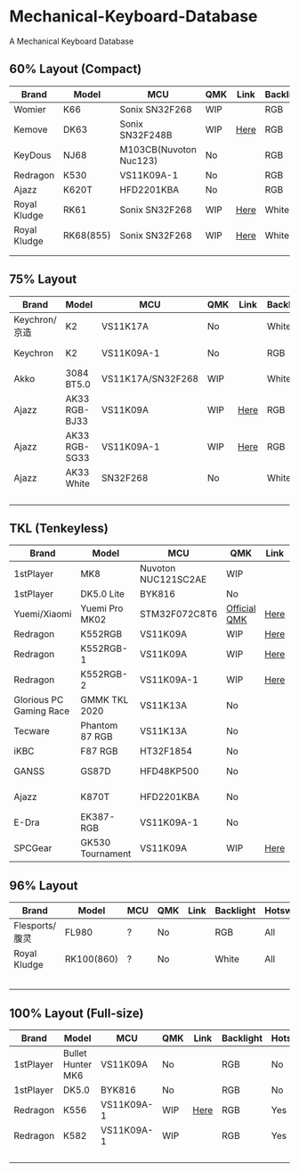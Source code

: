 # Mechanical-Keyboard-Database

A Mechanical Keyboard Database



## 60% Layout (Compact)

| Brand        | Model     | MCU                    | QMK  | Link                         | Backlight | Hotswap | Wireless     | KLE                                                                                    |
| ------------ | --------- | ---------------------- | ---- | -----------------------------| --------- | ------- | ------------ | -------------------------------------------------------------------------------------- |
| Womier       | K66       | Sonix SN32F268         | WIP  |                              | RGB       | All     | No           | [Here](http://www.keyboard-layout-editor.com/#/gists/8ddceb2e7bdef2bfa16d6c0825257358) |
| Kemove       | DK63      | Sonix SN32F248B        | WIP  | [Here](https://git.io/JO34J) | RGB       | All     | Yes          | [Here](http://www.keyboard-layout-editor.com/#/gists/63afa32b87fe017ce0f906ef69d5122c) |
| KeyDous      | NJ68      | M103CB(Nuvoton Nuc123) | No   |                              | RGB       | All     | Bluetooth    | [Here](http://www.keyboard-layout-editor.com/#/gists/217036f674eb6cb34f9d9a87f2274fb4) |
| Redragon     | K530      | VS11K09A-1             | No   |                              | RGB       | All     | Bluetooth5.0 | [Here](http://www.keyboard-layout-editor.com/#/gists/a9f5d67eeace4c41a4a615754a3916f1) |
| Ajazz        | K620T     | HFD2201KBA             | No   |                              | RGB       | No      | Bluetooth3.0 | [Here](http://www.keyboard-layout-editor.com/#/gists/a9f5d67eeace4c41a4a615754a3916f1) |
| Royal Kludge | RK61      | Sonix SN32F268         | WIP  | [Here](https://git.io/JO3cI) | White     | No      | Bluetooth3.0 | [Here](http://www.keyboard-layout-editor.com/#/gists/a9f5d67eeace4c41a4a615754a3916f1) |
| Royal Kludge | RK68(855) | Sonix SN32F268         | WIP  | [Here](https://git.io/JO3cO) | White     | All     | Bluetooth    | [Here](http://www.keyboard-layout-editor.com/#/gists/0721c17468666207f84fcab230130ec9) |
|              |           |                        |      |                              |           |         |              |                                                                                        |
|              |           |                        |      |                              |           |         |              |                                                                                        |

## 75% Layout

| Brand         | Model         | MCU               | QMK  | Link                         | Backlight | Hotswap | Wireless      | KLE                                                                                    |
| ------------- | ------------- | ----------------- | ---- | ---------------------------- | --------- | ------- | ------------- | -------------------------------------------------------------------------------------- |
| Keychron/京造 | K2            | VS11K17A          | No   |                              | White     | No      | Bluetooth 5.1 | [Here](http://www.keyboard-layout-editor.com/#/gists/24d293cad6cedaf6be937016c4f02311) |
| Keychron      | K2            | VS11K09A-1        | No   |                              | RGB       | No      | Bluetooth 5.1 | [Here](http://www.keyboard-layout-editor.com/#/gists/24d293cad6cedaf6be937016c4f02311) |
| Akko          | 3084 BT5.0    | VS11K17A/SN32F268 | WIP  |                              | White     | No      | Bluetooth 5.0 | [Here](http://www.keyboard-layout-editor.com/#/gists/f92a481c5b2a026e23ae2217ac37c32e) |
| Ajazz         | AK33 RGB-BJ33 | VS11K09A          | WIP  | [Here](https://git.io/JO3Wy) | RGB       | No      | No            | [Here](http://www.keyboard-layout-editor.com/#/gists/24d293cad6cedaf6be937016c4f02311) |
| Ajazz         | AK33 RGB-SG33 | VS11K09A-1        | WIP  | [Here](https://git.io/JO3Wy) | RGB       | No      | No            | [Here](http://www.keyboard-layout-editor.com/#/gists/24d293cad6cedaf6be937016c4f02311) |
| Ajazz         | AK33 White    | SN32F268          | No   |                              | White     | No      | No            | [Here](http://www.keyboard-layout-editor.com/#/gists/24d293cad6cedaf6be937016c4f02311) |
|               |               |                   |      |                              |           |         |               |                                                                                        |
|               |               |                   |      |                              |           |         |               |                                                                                        |
|               |               |                   |      |                              |           |         |               |                                                                                        |
|               |               |                   |      |                              |           |         |               |                                                                                        |

## TKL (Tenkeyless)


| Brand                   | Model            | MCU                 | QMK                                  | Link                         | Backlight | Hotswap | Wireless      | KLE                                                                                    |
| ----------------------- | ---------------- | ------------------- | ------------------------------------ | -----------------------------| --------- | ------- | ------------- | -------------------------------------------------------------------------------------- |
| 1stPlayer               | MK8              | Nuvoton NUC121SC2AE | WIP                                  |                              | RGB       | 13key   | No            | [Here](http://www.keyboard-layout-editor.com/#/gists/8151dafe2cbd653ffe7df9b99f14d9b3) |
| 1stPlayer               | DK5.0 Lite       | BYK816              | No                                   |                              | RGB       | No      | No            | [Here](http://www.keyboard-layout-editor.com/#/gists/1808dda040416cfafe36329d84907a35) |
| Yuemi/Xiaomi            | Yuemi Pro MK02   | STM32F072C8T6       | [Official QMK](https://git.io/JO3C1) | [Here](https://git.io/JO3nF) | White     | No      | No            | [Here](http://www.keyboard-layout-editor.com/#/gists/fcd42696d0ff4d0788870460b5401b22) |
| Redragon                | K552RGB          | VS11K09A            | WIP                                  | [Here](https://git.io/JO3Wy) | RGB       | No      | No            | [Here](http://www.keyboard-layout-editor.com/#/gists/b36dcdea15c466a83d6de389b05cf7c5) |
| Redragon                | K552RGB-1        | VS11K09A            | WIP                                  | [Here](https://git.io/JO3Wy) | RGB       | Yes     | No            | [Here](http://www.keyboard-layout-editor.com/#/gists/b36dcdea15c466a83d6de389b05cf7c5) |
| Redragon                | K552RGB-2        | VS11K09A-1          | WIP                                  | [Here](https://git.io/JO3Wy) | RGB       | Yes     | No            | [Here](http://www.keyboard-layout-editor.com/#/gists/b36dcdea15c466a83d6de389b05cf7c5) |
| Glorious PC Gaming Race | GMMK TKL 2020    | VS11K13A            | No                                   |                              | RGB       | Yes     | No            | [Here](http://www.keyboard-layout-editor.com/#/gists/4bd6c41cc5330b1e875fff528ac4a627) |
| Tecware                 | Phantom 87 RGB   | VS11K13A            | No                                   |                              | RGB       | Yes     | No            | [Here](http://www.keyboard-layout-editor.com/#/gists/bf2171b909d796d4333a5b3536f7bf23) |
| iKBC                    | F87 RGB          | HT32F1854           | No                                   |                              | RGB       | No      | No            | [Here](http://www.keyboard-layout-editor.com/#/gists/6de08aa78aa96ceecbff24080d628b9e) |
| GANSS                   | GS87D            | HFD48KP500          | No                                   |                              | White     | No      | Bluetooth 3.0 | [Here](http://www.keyboard-layout-editor.com/#/gists/edea1f92ede1cb04a99b1e7cd4631797) |
| Ajazz                   | K870T            | HFD2201KBA          | No                                   |                              | RGB       | No      | Bluetooth 5.0 | [Here](http://www.keyboard-layout-editor.com/#/gists/5e46c1b6ac2cc5ca9afb559722431e14) |
| E-Dra                   | EK387-RGB        | VS11K09A-1          | No                                   |                              | RGB       | Yes     | No            | [Here](http://www.keyboard-layout-editor.com/#/gists/d879c29f46369b00d314f9c677a06876) |
| SPCGear                 | GK530 Tournament | VS11K09A            | WIP                                  | [Here](https://git.io/JO3Wy) | RGB       | No      | No            | [Here](http://www.keyboard-layout-editor.com/#/gists/7d46368626ddc9ee3fe0ffdb09105806) |

## 96% Layout

| Brand           | Model      | MCU  | QMK  | Link | Backlight | Hotswap | Wireless | KLE                                                                                    |
| --------------- | ---------- | ---- | ---- | ---- | --------- | ------- | -------- | -------------------------------------------------------------------------------------- |
| Flesports/腹灵  | FL980      | ?    | No   |      | RGB       | All     | BT&2.4G  | [Here](http://www.keyboard-layout-editor.com/#/gists/8d3fc231a29b0fc8240d4c4553998f25) |
| Royal Kludge    | RK100(860) | ?    | No   |      | White     | All     | BT&2.4G  | [Here](http://www.keyboard-layout-editor.com/#/gists/708d3282ca2169d08408cd1c718991c4) |
|                 |            |      |      |      |           |         |          |                                                                                        |
|                 |            |      |      |      |           |         |          |                                                                                        |
|                 |            |      |      |      |           |         |          |                                                                                        |
|                 |            |      |      |      |           |         |          |                                                                                        |
|                 |            |      |      |      |           |         |          |                                                                                        |

## 100% Layout (Full-size)

| Brand     | Model             | MCU        | QMK  | Link                         | Backlight | Hotswap | Wireless | KLE                                                                                    |
| --------- | ----------------- | --------   | ---- | ---------------------------- | --------- | ------- | -------- | -------------------------------------------------------------------------------------- |
| 1stPlayer | Bullet Hunter MK6 | VS11K09A   | No   |                              | RGB       | No      | No       | [Here](http://www.keyboard-layout-editor.com/#/gists/fcefa4d3f55078d166ddd97ffb8580a2) |
| 1stPlayer | DK5.0             | BYK816     | No   |                              | RGB       | No      | No       | [Here](http://www.keyboard-layout-editor.com/#/gists/9f69e32d68d8b06c1bf3c3b61c4cfacc) |
| Redragon  | K556              | VS11K09A-1 | WIP  | [Here](https://git.io/JO3Wy) | RGB       | Yes     | No       | [Here](http://www.keyboard-layout-editor.com/#/gists/c0008dfb1f2ba3a1d191533580ce1b4c) |
| Redragon  | K582              | VS11K09A-1 | WIP  |                              | RGB       | Yes     | No       | [Here](http://www.keyboard-layout-editor.com/#/gists/f76a6804e2d5efe2fe26d78c2d1c69ba) |
|           |                   |            |      |                              |           |         |          |                                                                                        |
|           |                   |            |      |                              |           |         |          |                                                                                        |
|           |                   |            |      |                              |           |         |          |                                                                                        |
|           |                   |            |      |                              |           |         |          |                                                                                        |
